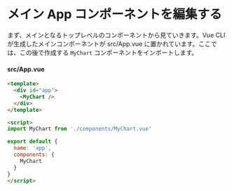 # メイン App コンポーネントを編集する

まず、メインとなるトップレベルのコンポーネントから見ていきます。Vue CLI が生成したメインコンポーネントが src/App.vue に置かれています。ここでは、この後で作成する `MyChart` コンポーネントをインポートします。

#### src/App.vue

```html
<template>
  <div id="app">
    <MyChart />
  </div>
</template>

<script>
import MyChart from './components/MyChart.vue'

export default {
  name: 'app',
  components: {
    MyChart
  }
}
</script>
```
